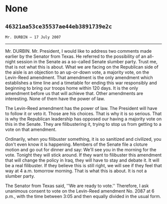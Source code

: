 # None
## `46321aa53ce35537ae44eb3891739e2c`
`Mr. DURBIN — 17 July 2007`

---


Mr. DURBIN. Mr. President, I would like to address two comments made 
earlier by the Senator from Texas. He referred to the possibility of an 
all-night session in the Senate as a so-called Senate slumber party. 
Trust me, that is not what this is about. What we are facing on the 
Republican side of the aisle is an objection to an up-or-down vote, a 
majority vote, on the Levin-Reed amendment. That amendment is the only 
amendment which establishes a time line and a timetable for ending this 
war responsibly and beginning to bring our troops home within 120 days. 
It is the only amendment before us that will achieve that. Other 
amendments are interesting. None of them have the power of law.

The Levin-Reed amendment has the power of law. The President will 
have to follow it or veto it. Those are his choices. That is why it is 
so serious. That is why the Republican leadership has opposed our 
having a majority vote on this in the Senate. They are filibustering 
it, trying to stop us from getting to a vote on that amendment.

Ordinarily, when you filibuster something, it is so sanitized and 
civilized, you don't even know it is happening. Members of the Senate 
file a cloture motion and go out for dinner and say: We'll see you in 
the morning for the vote. Tonight they will stick around. If they want 
to filibuster this amendment that will change the policy in Iraq, they 
will have to stay and debate it. It will be a real filibuster. If they 
believe this is still right, we will see if they feel that way at 4 
a.m. tomorrow morning. That is what this is about. It is not a slumber 
party.

The Senator from Texas said, ''We are ready to vote.'' Therefore, I 
ask unanimous consent to vote on the Levin-Reed amendment No. 2087 at 6 
p.m., with the time between 3:05 and then equally divided in the usual 
form.